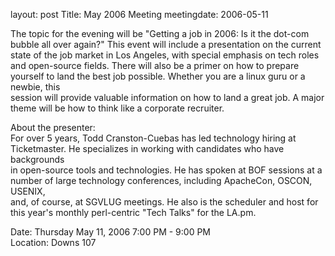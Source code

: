 layout: post
Title: May 2006 Meeting
meetingdate: 2006-05-11

The topic for the evening will be "Getting a job in 2006: Is it the dot-com    
bubble all over again?" This event will include a presentation on the current  
state of the job market in Los Angeles, with special emphasis on tech roles    
and open-source fields. There will also be a primer on how to prepare yourself 
to land the best job possible. Whether you are a linux guru or a newbie, this  
session will provide valuable information on how to land a great job. A major  
theme will be how to think like a corporate recruiter.                         
                                                                             
About the presenter:                                                           
For over 5 years, Todd Cranston-Cuebas has led technology hiring at            
Ticketmaster. He specializes in working with candidates who have backgrounds   
in open-source tools and technologies. He has spoken at BOF sessions at a      
number of large technology conferences, including ApacheCon, OSCON, USENIX,    
and, of course, at SGVLUG meetings. He also is the scheduler and host for this 
year's monthly perl-centric "Tech Talks" for the LA.pm.                        
                                                                             
Date: Thursday May 11, 2006 7:00 PM - 9:00 PM                                    
Location: Downs 107                                         
